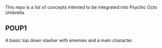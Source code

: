 This repo is a list of concepts intented to be integrated into Psychic Octo Umbrella.

## POUP1

A basic top down slasher with enemies and a main character.
